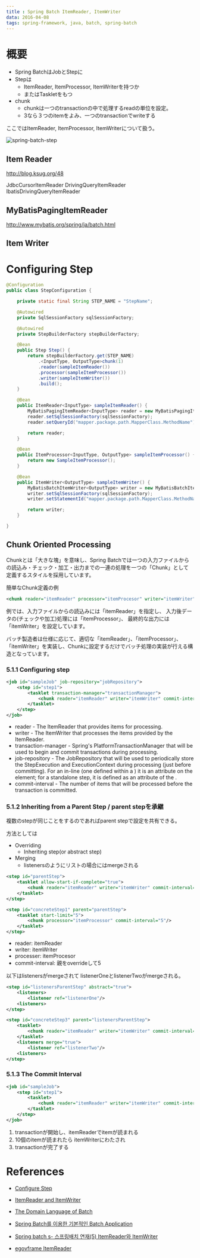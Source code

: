 ```yaml
---
title : Spring Batch ItemReader, ItemWriter
data: 2016-04-08
tags: spring-framework, java, batch, spring-batch
---
```


# 概要

+ Spring BatchはJobとStepに
+ Stepは
  + ItemReader, ItemProcessor, ItemWriterを持つか
  + またはTaskletをもつ
+ chunk
  + chunkは一つのtransactionの中で処理するreadの単位を設定。
  + 3なら３つのitemをよみ、一つのtransactionでwriteする

ここではItemReader, ItemProcessor, ItemWriterについて扱う。

![spring-batch-step](https://dl.dropboxusercontent.com/u/21522805/blog/java/spring-batch-step.png)

## Item Reader

<http://blog.ksug.org/48>

JdbcCursorItemReader
DrivingQueryItemReader
IbatisDrivingQueryItemReader

## MyBatisPagingItemReader

<http://www.mybatis.org/spring/ja/batch.html>

## Item Writer



# Configuring Step

```java
@Configuration
public class StepConfiguration {

    private static final String STEP_NAME = "StepName";

    @Autowired
    private SqlSessionFactory sqlSessionFactory;

    @Autowired
    private StepBuilderFactory stepBuilderFactory;

    @Bean
    public Step Step() {
        return stepBuilderFactory.get(STEP_NAME)
            .<InputType, OutputType>chunk(1)
            .reader(sampleItemReader())
            .processor(sampleItemProcessor())
            .writer(sampleItemWriter())
            .build();
    }

    @Bean
    public ItemReader<InputType> sampleItemReader() {
        MyBatisPagingItemReader<InputType> reader = new MyBatisPagingItemReader<InputType>();
        reader.setSqlSessionFactory(sqlSessionFactory);
        reader.setQueryId("mapper.package.path.MapperClass.MethodName");

        return reader;
    }

    @Bean
    public ItemProcessor<InputType, OutputType> sampleItemProcessor() {
        return new SampleItemProcessor();
    }

    @Bean
    public ItemWriter<OutputType> sampleItemWriter() {
        MyBatisBatchItemWriter<OutputType> writer = new MyBatisBatchItemWriter<OutputType>();
        writer.setSqlSessionFactory(sqlSessionFactory);
        writer.setStatementId("mapper.package.path.MapperClass.MethodName");

        return writer;
    }

}
```

## Chunk Oriented Processing

Chunkとは「大きな塊」を意味し、Spring Batchでは一つの入力ファイルからの読込み・チェック・加工・出力までの一連の処理を一つの「Chunk」として定義するスタイルを採用しています。

簡単なChunk定義の例

```xml
<chunk reader="itemReader" processor="itemProcesor" writer="itemWriter" commit-interval="2"/>
```

例では、入力ファイルからの読込みには「itemReader」を指定し、
入力後データの(チェックや加工)処理には「itemProcessor」、
最終的な出力には「itemWriter」を設定しています。

バッチ製造者は仕様に応じて、適切な「itemReader」、「itemProcessor」、「itemWriter」を実装し、Chunkに設定するだけでバッチ処理の実装が行える構造となっています。


### 5.1.1 Configuring step

```xml
<job id="sampleJob" job-repository="jobRepository">
    <step id="step1">
        <tasklet transaction-manager="transactionManager">
            <chunk reader="itemReader" writer="itemWriter" commit-interval="10"/>
        </tasklet>
    </step>
</job>
```

+ reader - The ItemReader that provides items for processing.
+ writer - The ItemWriter that processes the items provided by the ItemReader.
+ transaction-manager - Spring's PlatformTransactionManager that will be used to begin and commit transactions during processing.
+ job-repository - The JobRepository that will be used to periodically store the StepExecution and ExecutionContext during processing (just before committing). For an in-line <step/> (one defined within a <job/>) it is an attribute on the <job/> element; for a standalone step, it is defined as an attribute of the <tasklet/>.
+ commit-interval - The number of items that will be processed before the transaction is committed.


### 5.1.2 Inheriting from a Parent Step / parent stepを承継

複数のstepが同じことをするのであればparent stepで設定を共有できる。

方法としては
+ Overriding
  + Inheriting step(or abstract step)
+ Merging
  + listenersのようにリストの場合にはmergeされる


```xml
<step id="parentStep">
    <tasklet allow-start-if-complete="true">
        <chunk reader="itemReader" writer="itemWriter" commit-interval="10"/>
    </tasklet>
</step>

<step id="concreteStep1" parent="parentStep">
    <tasklet start-limit="5">
        <chunk processor="itemProcessor" commit-interval="5"/>
    </tasklet>
</step>
```

+ reader: itemReader
+ writer: itemWriter
+ processer: itemProcesor
+ commit-interval: 親をoverrideして5


以下はlistenersがmergeされて listenerOneとlistenerTwoがmergeされる。

```xml
<step id="listenersParentStep" abstract="true">
    <listeners>
        <listener ref="listenerOne"/>
    <listeners>
</step>

<step id="concreteStep3" parent="listenersParentStep">
    <tasklet>
        <chunk reader="itemReader" writer="itemWriter" commit-interval="5"/>
    </tasklet>
    <listeners merge="true">
        <listener ref="listenerTwo"/>
    <listeners>
</step>
```

### 5.1.3 The Commit Interval

```xml
<job id="sampleJob">
    <step id="step1">
        <tasklet>
            <chunk reader="itemReader" writer="itemWriter" commit-interval="10"/>
        </tasklet>
    </step>
</job>
```

1. transactionが開始し、itemReaderでitemが読まれる
2. 10個のitemが読まれたら itemWriterにわたされ
3. transactionが完了する

# References

+ [Configure Step](https://docs.spring.io/spring-batch/reference/html/configureStep.html)
+ [ItemReader and ItemWriter](http://docs.spring.io/spring-batch/trunk/reference/html/readersAndWriters.html)

+ [The Domain Language of Batch](http://docs.spring.io/spring-batch/reference/html/domain.html)
+ [Spring Batch를 이용한 기본적인 Batch Application](https://dayone.me/1Sm6zrv)
+ [Spring batch s- 스프링배치 연재(5) ItemReader와 ItemWriter](http://blog.ksug.org/48)
+ [egovframe ItemReader](http://www.egovframe.go.kr/wiki/doku.php?id=egovframework:rte2:brte:batch_core:item_reader)
